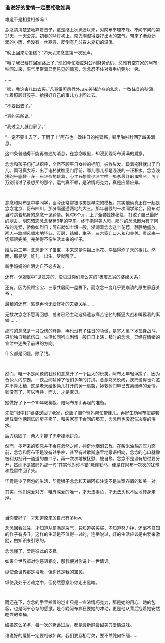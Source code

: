 ### [谁说好的爱情一定要相敬如宾](http://www.jianshu.com/p/6f306b88023f)

难道不是相爱相杀吗？

念念清清楚楚地算着日子，这是继上次撕逼以来，对阿布不理不睬、不闻不问的第21天，一天没差。初春的华灯初上，南方潮湿得要拧出水的空气，带来了淅淅沥沥的小雨，但没有一丝寒意，反倒有几分春末夏初的温暖。﻿

“晚上回来切蛋糕？”21天以来念念第一次发声。﻿

“哦？我已经在回家路上了。”现如今忙着应对公司财务危机、总难有空在家的阿布秒回过来，语气里带着显而易见的惊喜，念念忍不住对着手机莞尔一笑。﻿

……﻿

“嗯，我这会儿出去买。”凡事雷厉风行外加完美强迫症的念念，一改往日的秒回，忙着照顾好孩子、拾掇好自己的事儿方才回过去。﻿

“不要出去了。”﻿

“真的无所谓。”﻿

“我过会儿就到家了。”﻿

“一定不要出去了，下雨了！”阿布也一改往日的拖延癌，噼里啪啦秒回了四条消息。﻿

这四条普通得不能再普通的消息，在念念眼里，却浸润着阿布满满的爱意。﻿

念念和孩子们打过招呼，全然不顾平日女神的标配，披散头发、趿着拖鞋就出了门儿。雨可真大呀，出了电梯就瞧见门厅前，哪儿哪儿都是浅浅的一汪积水。念念浅浅的平底鞋一左一右轻盈地跳着，心里只想着小区里唯一那家最好的蛋糕店，可千万别错过了最想买的那个。运气真不赖，是浓情巧克力，真是应情应景。﻿

﻿

念念和阿布是中学同学，至今还常常被取笑是早恋的模板。其实他俩真正在一起是念念北京、阿布四川，那分隔遥遥两地的大三。那年暑假的一次同学聚会，阿布对当时跳着热舞的念念一见钟情。耗时6个月，上了全套撩妹秘笈，打败了自己最好的朋友、明恋暗恋念念整整6年的李周，终于抱得美人归。那时的念念因为有了阿布的宠爱，骄傲如烈日；阿布就如土壤一般，浸润着念念这个花苞，静静地盛放。两人一路顺风顺水地毕业、买房、结婚、生子，三大家几口人和和美美。看起来一切都很完美，完美得不像生活本来的样子。﻿

婚后第三年，念念诞下了宝宝，本来这是件锦上添花、幸福得炸了天的事儿。然而，那是梦，娃儿一出生，梦就醒了。﻿

新手妈妈的血泪史自不必多说；﻿

还有，保姆眼中“见过差的、没见过你们那么差的”极度恶劣的婆媳关系；﻿

还有，因为照顾宝宝、三家共居同一屋檐下，而念念一度几乎要崩溃的原生家庭关系；﻿

最糟的还有，感觉再也无法修补的夫妻关系……﻿

无数次念念不愿再回想、或者已经主动选择遗忘痛苦记忆的撕逼大战和叫嚣着的离婚……﻿

那时的念念是一只受伤的母狮，再也没有了往日的骄傲，是寄人篱下地孤身战斗，只能独自舔舐伤口。生活如同狗血剧情一般日日上演，那时的念念，已经在情绪的宣泄中迷失了前进的方向。﻿

什么都是问题，除了钱。﻿

﻿

然而，唯一不是问题的钱也和念念开了一个巨大的玩笑。阿布太年轻浮躁了，因为合伙人的原因，一夜之间输掉了他们多年的打拼。念念没哭没闹，反而觉得也许这并不算太糟，这是老天给他俩儿打开的另一扇窗，拯救他们早已支离破碎的爱情。钱没有了，可以再挣，而人，才是宝贝。﻿

她做好了下一个10年喝稀饭、陪阿布东山再起的准备。﻿

先把“眼中钉”婆婆送回了老家，说服了自个爸妈帮忙带娃儿。再好生劝阿布把那套满载着他俩回忆的房子卖了，和买家签下合同的那天，念念再也没忍住决堤的泪水。﻿

后方稳固了，两人才能了无牵挂地拼杀。﻿

然而，多年来的积怨并不会在忽然之间，神奇地烟消云散。在柴米油盐的压力面前，念念和阿布不是没有过争吵，甚至有过歇斯底里地恶语相向，念念的心口就像被利刃扯开一道道的血口子，再一次次地被抚慰、被自愈。念念不是没有想过要分开，然而不是被妈妈那一句“其实他对你不错”悬崖勒马，便是在阿布一次次的犹豫和挽留中回了头。﻿

毕竟是少了面包的生活，毕竟狮子念念和天蝎阿布注定不是举案齐眉的和美一对。﻿

其实，他们深爱对方，唯有深爱的唯一，才无法辜负，才无法头也不回地转身走掉。﻿

﻿

当你变好了，才知道原来的自己有多low。﻿

念念回看过往，才知道从前满是戾气，只知道买买买、不知道努力挣，还毫不自知的样子有多丑。这样的生活是不值得一过的，连岳说过，好的生活应该是由爱来激励，由知识来引导的。﻿

念念懂了，爱是彼此的支撑。﻿

如果全世界都对你恶语相向，那我便对你说上一世情话。﻿

纵使全世界都是垃圾，但你还是我的宝贝。﻿

纵使我处于苦难之中，但仍然愿意带你走出黑暗。﻿

﻿

雨还在下，念念的手里拎着的岂止只是一盒浓情巧克力，那是她的用心、她的包容，也是阿布心存的感激。是今晚阿布疯狂要她的冲动，更是他从背后抱着她安然睡去的幸福。﻿

结婚这么多年，每一次的撕逼过后，都是最新鲜最甜美的爱情滋味。﻿

谁说好的爱情一定要相敬如宾，我们要互相亏欠，要不然凭何怀缅……﻿
